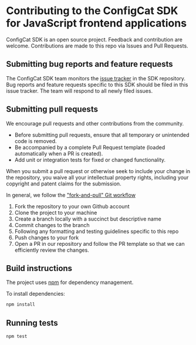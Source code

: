 # Contributing to the ConfigCat SDK for JavaScript frontend applications

ConfigCat SDK is an open source project. Feedback and contribution are welcome. Contributions are made to this repo via Issues and Pull Requests.

## Submitting bug reports and feature requests

The ConfigCat SDK team monitors the [issue tracker](https://github.com/configcat/js-sdk/issues) in the SDK repository. Bug reports and feature requests specific to this SDK should be filed in this issue tracker. The team will respond to all newly filed issues.

## Submitting pull requests

We encourage pull requests and other contributions from the community. 
- Before submitting pull requests, ensure that all temporary or unintended code is removed.
- Be accompanied by a complete Pull Request template (loaded automatically when a PR is created).
- Add unit or integration tests for fixed or changed functionality.

When you submit a pull request or otherwise seek to include your change in the repository, you waive all your intellectual property rights, including your copyright and patent claims for the submission.

In general, we follow the ["fork-and-pull" Git workflow](https://github.com/susam/gitpr)

1. Fork the repository to your own Github account
2. Clone the project to your machine
3. Create a branch locally with a succinct but descriptive name
4. Commit changes to the branch
5. Following any formatting and testing guidelines specific to this repo
6. Push changes to your fork
7. Open a PR in our repository and follow the PR template so that we can efficiently review the changes.

## Build instructions

The project uses [npm](https://www.npmjs.com) for dependency management.

To install dependencies:

```bash
npm install
```

## Running tests

```bash
npm test
```
